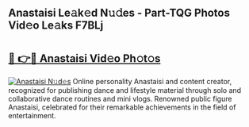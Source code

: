 ## Anastaisi Le𝚊k𝚎d N𝚞𝚍es - Part-TQG Photos Vid𝚎o Le𝚊ks F7BLj

# <h2><a href="http://fbf3ox.evod.top/?m=Anastaisi">🔗 👉🔴 Anastaisi Vid𝚎o Ph𝚘t𝚘s</a></h2>

[![Anastaisi N𝚞d𝚎s](https://i.imgur.com/8V9OHl7.gif)](http://fbf3ox.evod.top/?m=Anastaisi)
Online personality Anastaisi and content creator, recognized for publishing dance and lifestyle material through solo and collaborative dance routines and mini vlogs. Renowned public figure Anastaisi, celebrated for their remarkable achievements in the field of entertainment. 
